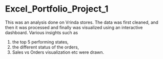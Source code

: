 # Excel_Portfolio_Project_1
This was an analysis done on Vrinda stores. The data was first cleaned, and then it was processed and finally was visualized using an interactive dashboard. Various insights such as 
1) the top 5 performing states,
2) the different status of the orders,
3) Sales vs Orders visualization etc
were drawn.
